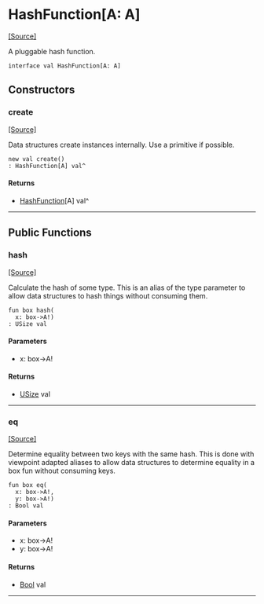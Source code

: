 # HashFunction\[A: A\]
<span class="source-link">[[Source]](src/collections/hashable.md#L13)</span>

A pluggable hash function.


```pony
interface val HashFunction[A: A]
```

## Constructors

### create
<span class="source-link">[[Source]](src/collections/hashable.md#L17)</span>


Data structures create instances internally. Use a primitive if possible.


```pony
new val create()
: HashFunction[A] val^
```

#### Returns

* [HashFunction](collections-HashFunction.md)\[A\] val^

---

## Public Functions

### hash
<span class="source-link">[[Source]](src/collections/hashable.md#L22)</span>


Calculate the hash of some type. This is an alias of the type parameter to
allow data structures to hash things without consuming them.


```pony
fun box hash(
  x: box->A!)
: USize val
```
#### Parameters

*   x: box->A!

#### Returns

* [USize](builtin-USize.md) val

---

### eq
<span class="source-link">[[Source]](src/collections/hashable.md#L28)</span>


Determine equality between two keys with the same hash. This is done with
viewpoint adapted aliases to allow data structures to determine equality
in a box fun without consuming keys.


```pony
fun box eq(
  x: box->A!,
  y: box->A!)
: Bool val
```
#### Parameters

*   x: box->A!
*   y: box->A!

#### Returns

* [Bool](builtin-Bool.md) val

---

